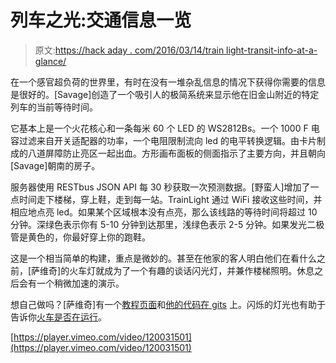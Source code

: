 # 列车之光:交通信息一览

> 原文:[https://hack aday . com/2016/03/14/train light-transit-info-at-a-glance/](https://hackaday.com/2016/03/14/trainlight-transit-info-at-a-glance/)

在一个感官超负荷的世界里，有时在没有一堆杂乱信息的情况下获得你需要的信息是很好的。[Savage]创造了一个吸引人的极简系统来显示他在旧金山附近的特定列车的当前等待时间。

它基本上是一个火花核心和一条每米 60 个 LED 的 WS2812Bs。一个 1000 F 电容过滤来自开关适配器的功率，一个电阻限制流向 led 的电平转换逻辑。由卡片制成的八道屏障防止亮区一起出血。方形画布面板的侧面指示了主要方向，并且朝向[Savage]朝南的房子。

服务器使用 RESTbus JSON API 每 30 秒获取一次预测数据。[野蛮人]增加了一点时间走下楼梯，穿上鞋，走到每一站。TrainLight 通过 WiFi 接收这些时间，并相应地点亮 led。如果某个区域根本没有点亮，那么该线路的等待时间将超过 10 分钟。深绿色表示你有 5-10 分钟到达那里，浅绿色表示 2-5 分钟。如果发光二极管是黄色的，你最好穿上你的跑鞋。

这是一个相当简单的构建，重点是微妙的。甚至在他家的客人明白他们在看什么之前，[萨维奇]的火车灯就成为了一个有趣的谈话闪光灯，并兼作楼梯照明。休息之后会有一个稍微加速的演示。

想自己做吗？[萨维奇]有一个[教程页面](http://www.outriderindustries.com/trainlight-build-your-own/)和[他的代码在 gits](https://github.com/seanjsavage/TrainLight/tree/master/firmware/trainlight) 上。闪烁的灯光也有助于告诉你[火车是否在运行](http://hackaday.com/2015/05/08/leds-strips-tell-you-the-trains-arent-running/)。

[https://player.vimeo.com/video/120031501](https://player.vimeo.com/video/120031501)